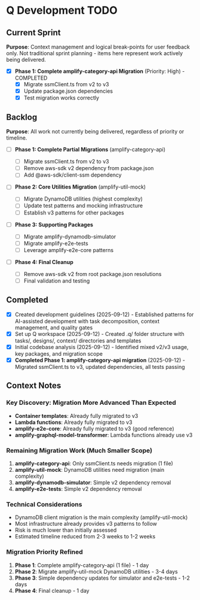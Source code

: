 # Q Development TODO

## Current Sprint

**Purpose**: Context management and logical break-points for user feedback only.
Not traditional sprint planning - items here represent work actively being delivered.

- [x] **Phase 1: Complete amplify-category-api Migration** (Priority: High) - COMPLETED
  - [x] Migrate ssmClient.ts from v2 to v3
  - [x] Update package.json dependencies
  - [x] Test migration works correctly

## Backlog

**Purpose**: All work not currently being delivered, regardless of priority or timeline.

- [ ] **Phase 1: Complete Partial Migrations** (amplify-category-api)

  - [ ] Migrate ssmClient.ts from v2 to v3
  - [ ] Remove aws-sdk v2 dependency from package.json
  - [ ] Add @aws-sdk/client-ssm dependency

- [ ] **Phase 2: Core Utilities Migration** (amplify-util-mock)

  - [ ] Migrate DynamoDB utilities (highest complexity)
  - [ ] Update test patterns and mocking infrastructure
  - [ ] Establish v3 patterns for other packages

- [ ] **Phase 3: Supporting Packages**

  - [ ] Migrate amplify-dynamodb-simulator
  - [ ] Migrate amplify-e2e-tests
  - [ ] Leverage amplify-e2e-core patterns

- [ ] **Phase 4: Final Cleanup**
  - [ ] Remove aws-sdk v2 from root package.json resolutions
  - [ ] Final validation and testing

## Completed

- [x] Created development guidelines (2025-09-12) - Established patterns for AI-assisted development with task decomposition, context management, and quality gates
- [x] Set up Q workspace (2025-09-12) - Created .q/ folder structure with tasks/, designs/, context/ directories and templates
- [x] Initial codebase analysis (2025-09-12) - Identified mixed v2/v3 usage, key packages, and migration scope
- [x] **Completed Phase 1: amplify-category-api migration** (2025-09-12) - Migrated ssmClient.ts to v3, updated dependencies, all tests passing

## Context Notes

### Key Discovery: Migration More Advanced Than Expected

- **Container templates**: Already fully migrated to v3
- **Lambda functions**: Already fully migrated to v3
- **amplify-e2e-core**: Already fully migrated to v3 (good reference)
- **amplify-graphql-model-transformer**: Lambda functions already use v3

### Remaining Migration Work (Much Smaller Scope)

1. **amplify-category-api**: Only ssmClient.ts needs migration (1 file)
2. **amplify-util-mock**: DynamoDB utilities need migration (main complexity)
3. **amplify-dynamodb-simulator**: Simple v2 dependency removal
4. **amplify-e2e-tests**: Simple v2 dependency removal

### Technical Considerations

- DynamoDB client migration is the main complexity (amplify-util-mock)
- Most infrastructure already provides v3 patterns to follow
- Risk is much lower than initially assessed
- Estimated timeline reduced from 2-3 weeks to 1-2 weeks

### Migration Priority Refined

1. **Phase 1**: Complete amplify-category-api (1 file) - 1 day
2. **Phase 2**: Migrate amplify-util-mock DynamoDB utilities - 3-4 days
3. **Phase 3**: Simple dependency updates for simulator and e2e-tests - 1-2 days
4. **Phase 4**: Final cleanup - 1 day
